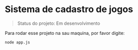 # Sistema de cadastro de jogos #

> Status do projeto: Em desenvolvimento

Para rodar esse projeto na sau maquina, por favor digite:
```
node app.js
```
